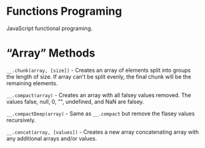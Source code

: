 # Functions Programing
JavaScript functional programing.

# “Array” Methods

`__.chunk(array, [size])` - Creates an array of elements split into groups the length of size. If array can't be split evenly, the final chunk will be the remaining elements.

`__.compact(array)` - Creates an array with all falsey values removed. The values false, null, 0, "", undefined, and NaN are falsey.

`__.compactDeep(array)` - Same as `__.compact` but remove the flasey values recursively.

`__.concat(array, [values])` - Creates a new array concatenating array with any additional arrays and/or values.